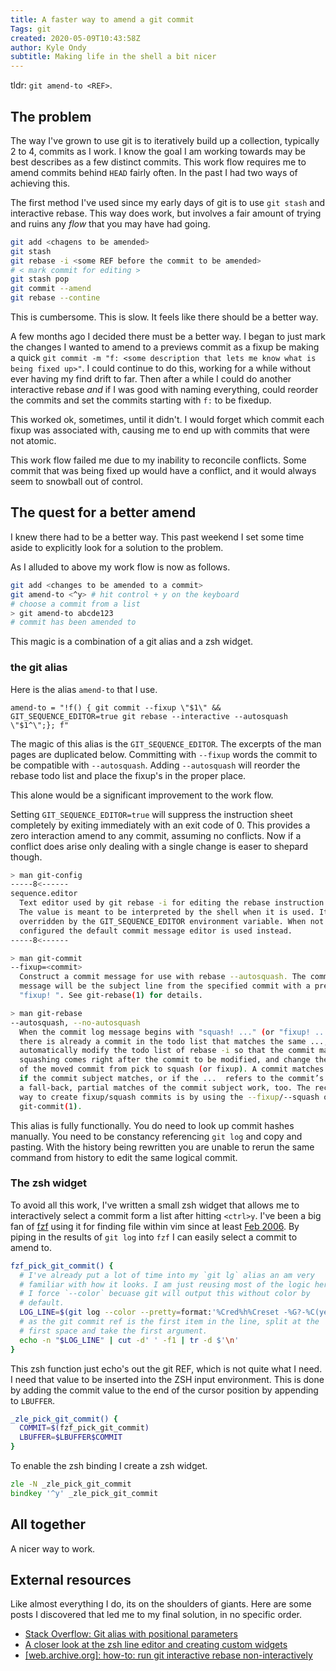 ```yaml
---
title: A faster way to amend a git commit
Tags: git
created: 2020-05-09T10:43:58Z
author: Kyle Ondy
subtitle: Making life in the shell a bit nicer
---
```


tldr: `git amend-to <REF>`.

## The problem

The way I've grown to use git is to iteratively build up a collection, typically 2 to 4, commits as I work.
I know the goal I am working towards may be best describes as a few distinct commits.
This work flow requires me to amend commits behind `HEAD` fairly often.
In the past I had two ways of achieving this.

The first method I've used since my early days of git is to use `git stash` and interactive rebase.
This way does work, but involves a fair amount of trying and ruins any _flow_ that you may have had going.

```bash
git add <chagens to be amended>
git stash
git rebase -i <some REF before the commit to be amended>
# < mark commit for editing >
git stash pop
git commit --amend
git rebase --contine
```

This is cumbersome.
This is slow.
It feels like there should be a better way.

A few months ago I decided there must be a better way.
I began to just mark the changes I wanted to amend to a previews commit as a fixup be making a quick `git commit -m "f: <some description that lets me know what is being fixed up>"`.
I could continue to do this, working for a while without ever having my find drift to far.
Then after a while I could do another interactive rebase _and_ if I was good with naming everything, could reorder the commits and set the commits starting with `f:` to be fixedup.

This worked ok, sometimes, until it didn't.
I would forget which commit each fixup was associated with, causing me to end up with commits that were not atomic.

This work flow failed me due to my inability to reconcile conflicts.
Some commit that was being fixed up would have a conflict, and it would always seem to snowball out of control.

## The quest for a better amend

I knew there had to be a better way.
This past weekend I set some time aside to explicitly look for a solution to the problem.

As I alluded to above my work flow is now as follows.

```bash
git add <changes to be amended to a commit>
git amend-to <^y> # hit control + y on the keyboard
# choose a commit from a list
> git amend-to abcde123
# commit has been amended to
```

This magic is a combination of a git alias and a zsh widget.

### the git alias

Here is the alias `amend-to` that I use.

```
amend-to = "!f() { git commit --fixup \"$1\" && GIT_SEQUENCE_EDITOR=true git rebase --interactive --autosquash \"$1^\";}; f"
```

The magic of this alias is the `GIT_SEQUENCE_EDITOR`.
The excerpts of the man pages are duplicated below.
Committing with `--fixup` words the commit to be compatible with `--autosquash`.
Adding `--autosquash` will reorder the rebase todo list and place the fixup's in the proper place.

This alone would be a significant improvement to the work flow.

Setting `GIT_SEQUENCE_EDITOR=true` will suppress the instruction sheet completely by exiting immediately with an exit code of 0.
This provides a zero interaction amend to any commit, assuming no conflicts.
Now if a conflict does arise only dealing with a single change is easer to shepard though.

```bash
> man git-config
-----8<------
sequence.editor
  Text editor used by git rebase -i for editing the rebase instruction file.
  The value is meant to be interpreted by the shell when it is used. It can be
  overridden by the GIT_SEQUENCE_EDITOR environment variable. When not
  configured the default commit message editor is used instead.
-----8<------
```

```bash
> man git-commit
--fixup=<commit>
  Construct a commit message for use with rebase --autosquash. The commit
  message will be the subject line from the specified commit with a prefix of
  "fixup! ". See git-rebase(1) for details.
```

```bash
> man git-rebase
--autosquash, --no-autosquash
  When the commit log message begins with "squash! ..." (or "fixup! ..."), and
  there is already a commit in the todo list that matches the same ...,
  automatically modify the todo list of rebase -i so that the commit marked for
  squashing comes right after the commit to be modified, and change the action
  of the moved commit from pick to squash (or fixup). A commit matches the ...
  if the commit subject matches, or if the ...  refers to the commit’s hash. As
  a fall-back, partial matches of the commit subject work, too. The recommended
  way to create fixup/squash commits is by using the --fixup/--squash options of
  git-commit(1).
```

This alias is fully functionally.
You do need to look up commit hashes manually.
You need to be constancy referencing `git log` and copy and pasting.
With the history being rewritten you are unable to rerun the same command from history to edit the same logical commit.

### The zsh widget

To avoid all this work, I've written a small zsh widget that allows me to interactively select a commit form a list after hitting `<ctrl>y`.
I've been a big fan of [fzf](https://github.com/junegunn/fzf) using it for finding file within vim since at least [Feb 2006](https://github.com/KyleOndy/dotfiles/commit/f849fc3e3287db3a879117f2fad7dc428c49f347#diff-add39464403a266c831c649bca9a5732R35).
By piping in the results of `git log` into `fzf` I can easily select a commit to amend to.

```zsh
fzf_pick_git_commit() {
  # I've already put a lot of time into my `git lg` alias an am very
  # familiar with how it looks. I am just reusing most of the logic here.
  # I force `--color` becuase git will output this without color by
  # default.
  LOG_LINE=$(git log --color --pretty=format:'%Cred%h%Creset -%G?-%C(yellow)%d%Creset %s %Cgreen(%cr) %C(bold blue)<%an>%Creset' | fzf --ansi)
  # as the git commit ref is the first item in the line, split at the
  # first space and take the first argument.
  echo -n "$LOG_LINE" | cut -d' ' -f1 | tr -d $'\n'
}
```

This zsh function just echo's out the git REF, which is not quite what I need.
I need that value to be inserted into the ZSH input environment.
This is done by adding the commit value to the end of the cursor position by appending to `LBUFFER`.

```zsh
_zle_pick_git_commit() {
  COMMIT=$(fzf_pick_git_commit)
  LBUFFER=$LBUFFER$COMMIT
}
```

To enable the zsh binding I create a zsh widget.
```zsh
zle -N _zle_pick_git_commit
bindkey '^y' _zle_pick_git_commit
```

## All together

A nicer way to work.

## External resources

Like almost everything I do, its on the shoulders of giants.
Here are some posts I discovered that led me to my final solution, in no specific order.

- [Stack Overflow: Git alias with positional parameters](https://stackoverflow.com/questions/3321492/git-alias-with-positional-parameters)
- [A closer look at the zsh line editor and creating custom widgets](https://sgeb.io/posts/2014/04/zsh-zle-custom-widgets/)
- [[web.archive.org]: how-to: run git interactive rebase non-interactively](https://web.archive.org/web/20210122084813/http://lowlevelmanager.com/2016/02/how-to-run-git-interactive-rebase-non.html)
